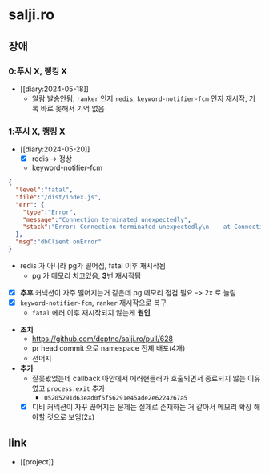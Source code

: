 # salji.ro

## 장애

### 0:푸시 X, 랭킹 X
+ [[diary:2024-05-18]]
  - 알람 발송안됨, `ranker` 인지 `redis`, `keyword-notifier-fcm` 인지 재시작, 기록 바로 못해서 기억 없음

### 1:푸시 X, 랭킹 X
+ [[diary:2024-05-20]]
  - [X] redis -> 정상
  - keyword-notifier-fcm
```json
{
  "level":"fatal",
  "file":"/dist/index.js",
  "err": {
    "type":"Error",
    "message":"Connection terminated unexpectedly",
    "stack":"Error: Connection terminated unexpectedly\n    at Connection.<anonymous> (/app/node_modules/.pnpm/pg@8.11.3/node_modules/pg/lib/client.js:132:73)\n    at Object.onceWrapper (node:events:632:28)\n    at Connection.emit (node:events:518:28)\n    at Socket.<anonymous> (/app/node_modules/.pnpm/pg@8.11.3/node_modules/pg/lib/connection.js:63:12)\n    at Socket.emit (node:events:518:28)\n    at TCP.<anonymous> (node:net:337:12)"
  },
  "msg":"dbClient onError"
}
```
  - redis 가 아니라 pg가 떨어짐, fatal 이후 재시작됨
    - pg 가 메모리 치고있음, **3**번 재시작됨
  - [X] **추후** 커넥션이 자주 떨어지는거 같은데 pg 메모리 점검 필요 -> 2x 로 늘림
  - [X] `keyword-notifier-fcm`, `ranker` 재시작으로 복구
    - `fatal` 에러 이후 재시작되지 않는게 **원인**
  - **조치**
    + https://github.com/deptno/salji.ro/pull/628
    - pr head commit 으로 namespace 전체 배포(4개)
    - 선머지
  - **추가**
    - 잘못봤었는데 callback 아안에서 에러핸들러가 호출되면서 종료되지 않는 이유였고 `process.exit` 추가
      + `05205291d63ead0f5f56291e45ade2e6224267a5`
    - [X] 디비 커넥션이 자꾸 끊어지는 문제는 실제로 존재하는 거 같아서 메모리 확장 해야할 것으로 보임(2x)

## link
- [[project]]
